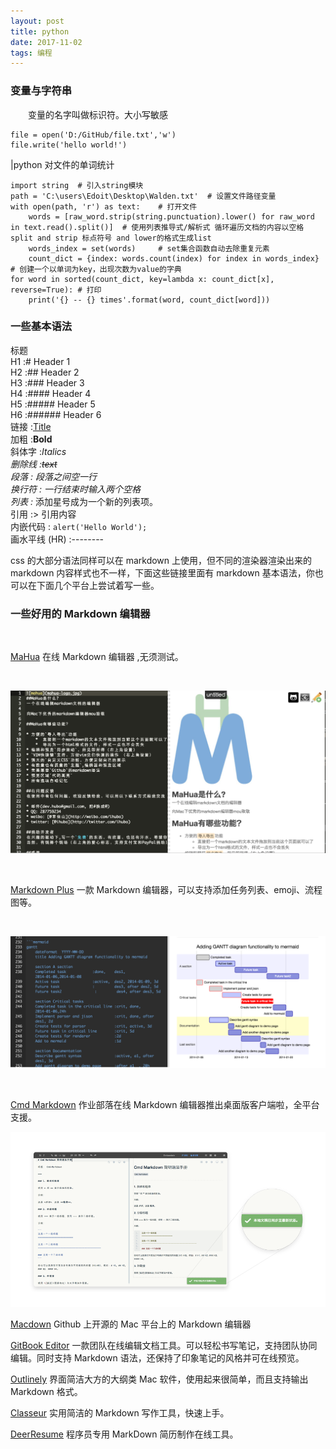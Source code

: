 ```yaml
---
layout: post
title: python
date: 2017-11-02 
tags: 编程
---
```



### 变量与字符串

　　变量的名字叫做标识符。大小写敏感     

```     
file = open('D:/GitHub/file.txt','w')
file.write('hello world!')
``` 

|python 对文件的单词统计

```
import string  # 引入string模块
path = 'C:\users\Edoit\Desktop\Walden.txt'  # 设置文件路径变量
with open(path, 'r') as text:    # 打开文件
    words = [raw_word.strip(string.punctuation).lower() for raw_word in text.read().split()]  # 使用列表推导式/解析式 循环遍历文档的内容以空格split and strip 标点符号 and lower的格式生成list
    words_index = set(words)     # set集合函数自动去除重复元素
    count_dict = {index: words.count(index) for index in words_index} # 创建一个以单词为key，出现次数为value的字典
for word in sorted(count_dict, key=lambda x: count_dict[x], reverse=True): # 打印
    print('{} -- {} times'.format(word, count_dict[word]))
```

### 一些基本语法


标题            
H1 :# Header 1            
H2 :## Header 2           
H3 :### Header 3           
H4 :#### Header 4           
H5 :##### Header 5            
H6 :###### Header 6      
链接 :[Title](URL)        
加粗 :**Bold**        
斜体字 :*Italics*         
*删除线 :~~text~~          
段落 : 段落之间空一行           
换行符 : 一行结束时输入两个空格           
列表 :* 添加星号成为一个新的列表项。          
引用 :> 引用内容               
内嵌代码 : `alert('Hello World');`        
画水平线 (HR) :--------          
           

css 的大部分语法同样可以在 markdown 上使用，但不同的渲染器渲染出来的 markdown 内容样式也不一样，下面这些链接里面有 markdown 基本语法，你也可以在下面几个平台上尝试着写一些。

### 一些好用的 Markdown 编辑器

<br />

[MaHua](http://mahua.jser.me/?utm_source=mindstore.io) 在线 Markdown 编辑器 ,无须测试。


<br />

![](/images/posts/markdown/image1.png)

<br />

[Markdown Plus](http://mdp.tylingsoft.com/) 一款 Markdown 编辑器，可以支持添加任务列表、emoji、流程图等。

<br />

![](/images/posts/markdown/image2.png)

<br />

[Cmd Markdown](https://www.zybuluo.com/cmd/?utm_source=mindstore.io) 作业部落在线 Markdown 编辑器推出桌面版客户端啦，全平台支援。

![](/images/posts/markdown/image3.png)

[Macdown](https://github.com/MacDownApp/macdown) Github 上开源的 Mac 平台上的 Markdown 编辑器

[GitBook Editor](https://www.gitbook.com/editor?utm_source=mindstore.io) 一款团队在线编辑文档工具。可以轻松书写笔记，支持团队协同编辑。同时支持 Markdown 语法，还保持了印象笔记的风格并可在线预览。


[Outlinely](http://www.glamdevelopment.com/outlinely?utm_source=mindstore.io) 界面简洁大方的大纲类 Mac 软件，使用起来很简单，而且支持输出 Markdown 格式。


[Classeur](http://classeur.io/?utm_source=mindstore.io) 实用简洁的 Markdown 写作工具，快速上手。


[DeerResume](https://github.com/geekcompany/DeerResume?utm_source=mindstore.io) 程序员专用 MarkDown 简历制作在线工具。                

<br>